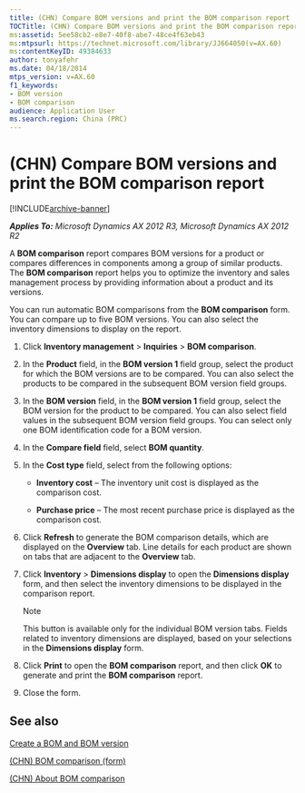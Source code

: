 ```yaml
---
title: (CHN) Compare BOM versions and print the BOM comparison report
TOCTitle: (CHN) Compare BOM versions and print the BOM comparison report
ms:assetid: 5ee58cb2-e8e7-40f8-abe7-48ce4f63eb43
ms:mtpsurl: https://technet.microsoft.com/library/JJ664050(v=AX.60)
ms:contentKeyID: 49384633
author: tonyafehr
ms.date: 04/18/2014
mtps_version: v=AX.60
f1_keywords:
- BOM version
- BOM comparison
audience: Application User
ms.search.region: China (PRC)
---
```


# (CHN) Compare BOM versions and print the BOM comparison report 


[!INCLUDE[archive-banner](includes/archive-banner.md)]


_**Applies To:** Microsoft Dynamics AX 2012 R3, Microsoft Dynamics AX 2012 R2_

A **BOM comparison** report compares BOM versions for a product or compares differences in components among a group of similar products. The **BOM comparison** report helps you to optimize the inventory and sales management process by providing information about a product and its versions.

You can run automatic BOM comparisons from the **BOM comparison** form. You can compare up to five BOM versions. You can also select the inventory dimensions to display on the report.

1.  Click **Inventory management** \> **Inquiries** \> **BOM comparison**.

2.  In the **Product** field, in the **BOM version 1** field group, select the product for which the BOM versions are to be compared. You can also select the products to be compared in the subsequent BOM version field groups.

3.  In the **BOM version** field, in the **BOM version 1** field group, select the BOM version for the product to be compared. You can also select field values in the subsequent BOM version field groups. You can select only one BOM identification code for a BOM version.

4.  In the **Compare field** field, select **BOM quantity**.

5.  In the **Cost type** field, select from the following options:
    
      - **Inventory cost** – The inventory unit cost is displayed as the comparison cost.
    
      - **Purchase price** – The most recent purchase price is displayed as the comparison cost.

6.  Click **Refresh** to generate the BOM comparison details, which are displayed on the **Overview** tab. Line details for each product are shown on tabs that are adjacent to the **Overview** tab.

7.  Click **Inventory** \> **Dimensions display** to open the **Dimensions display** form, and then select the inventory dimensions to be displayed in the comparison report.
    

    > [!NOTE]
    > <P>This button is available only for the individual BOM version tabs. Fields related to inventory dimensions are displayed, based on your selections in the <STRONG>Dimensions display</STRONG> form.</P>



8.  Click **Print** to open the **BOM comparison** report, and then click **OK** to generate and print the **BOM comparison** report.

9.  Close the form.

## See also

[Create a BOM and BOM version](create-a-bom-and-bom-version.md)

[(CHN) BOM comparison (form)](https://technet.microsoft.com/library/jj664075\(v=ax.60\))

[(CHN) About BOM comparison](chn-about-bom-comparison.md)

  


